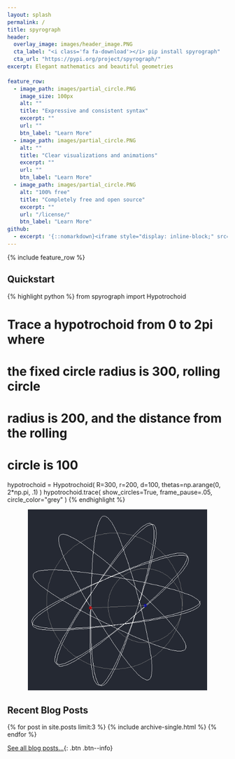 ```yaml
---
layout: splash
permalink: /
title: spyrograph
header:
  overlay_image: images/header_image.PNG
  cta_label: "<i class='fa fa-download'></i> pip install spyrograph"
  cta_url: "https://pypi.org/project/spyrograph/"
excerpt: Elegant mathematics and beautiful geometries

feature_row:
  - image_path: images/partial_circle.PNG
    image_size: 100px
    alt: ""
    title: "Expressive and consistent syntax"
    excerpt: ""
    url: ""
    btn_label: "Learn More"
  - image_path: images/partial_circle.PNG
    alt: ""
    title: "Clear visualizations and animations"
    excerpt: ""
    url: ""
    btn_label: "Learn More"
  - image_path: images/partial_circle.PNG
    alt: "100% free"
    title: "Completely free and open source"
    excerpt: ""
    url: "/license/"
    btn_label: "Learn More"
github:
  - excerpt: '{::nomarkdown}<iframe style="display: inline-block;" src="https://ghbtns.com/github-btn.html?user=mmistakes&repo=minimal-mistakes&type=star&count=true&size=large" frameborder="0" scrolling="0" width="160px" height="30px"></iframe> <iframe style="display: inline-block;" src="https://ghbtns.com/github-btn.html?user=mmistakes&repo=minimal-mistakes&type=fork&count=true&size=large" frameborder="0" scrolling="0" width="158px" height="30px"></iframe>{:/nomarkdown}'
---
```


{% include feature_row %}

## Quickstart
{% highlight python %}
from spyrograph import Hypotrochoid

# Trace a hypotrochoid from 0 to 2pi where
# the fixed circle radius is 300, rolling circle
# radius is 200, and the distance from the rolling
# circle is 100
hypotrochoid = Hypotrochoid(
    R=300,
    r=200,
    d=100,
    thetas=np.arange(0, 2*np.pi, .1)
)
hypotrochoid.trace(
    show_circles=True,
    frame_pause=.05,
    circle_color="grey"
)
{% endhighlight %}

<p align="center">
  <img src="https://github.com/chris-greening/spyrograph/blob/gh-pages/images/circle_spinning.gif?raw=true" alt="Sample hypotrochoid drawing showing a circle rolling around the interior of another circle drawing a geometric shape" width="410px">
</p>

<h2> Recent Blog Posts </h2>

{% for post in site.posts limit:3 %}
  {% include archive-single.html %}
{% endfor %}

[See all blog posts...]({{site.url}}{{site.baseurl}}/blog/){: .btn .btn--info}